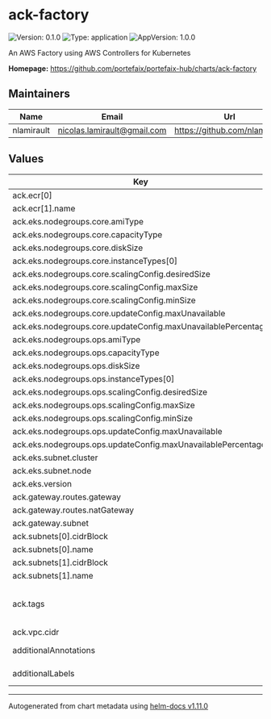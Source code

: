 # ack-factory

![Version: 0.1.0](https://img.shields.io/badge/Version-0.1.0-informational?style=flat-square) ![Type: application](https://img.shields.io/badge/Type-application-informational?style=flat-square) ![AppVersion: 1.0.0](https://img.shields.io/badge/AppVersion-1.0.0-informational?style=flat-square)

An AWS Factory using AWS Controllers for Kubernetes

**Homepage:** <https://github.com/portefaix/portefaix-hub/charts/ack-factory>

## Maintainers

| Name | Email | Url |
| ---- | ------ | --- |
| nlamirault | <nicolas.lamirault@gmail.com> | <https://github.com/nlamirault> |

## Values

| Key | Type | Default | Description |
|-----|------|---------|-------------|
| ack.ecr[0] | object | `{"name":"charts"}` | ECR repositories |
| ack.ecr[1].name | string | `"containers"` |  |
| ack.eks.nodegroups.core.amiType | string | `"AL2_x86_64"` |  |
| ack.eks.nodegroups.core.capacityType | string | `"ON-DEMAND"` |  |
| ack.eks.nodegroups.core.diskSize | int | `50` |  |
| ack.eks.nodegroups.core.instanceTypes[0] | string | `"t3.large"` |  |
| ack.eks.nodegroups.core.scalingConfig.desiredSize | int | `1` |  |
| ack.eks.nodegroups.core.scalingConfig.maxSize | int | `3` |  |
| ack.eks.nodegroups.core.scalingConfig.minSize | int | `1` |  |
| ack.eks.nodegroups.core.updateConfig.maxUnavailable | int | `1` |  |
| ack.eks.nodegroups.core.updateConfig.maxUnavailablePercentage | int | `50` |  |
| ack.eks.nodegroups.ops.amiType | string | `"AL2_x86_64"` |  |
| ack.eks.nodegroups.ops.capacityType | string | `"SPOT"` |  |
| ack.eks.nodegroups.ops.diskSize | int | `50` |  |
| ack.eks.nodegroups.ops.instanceTypes[0] | string | `"t3.large"` |  |
| ack.eks.nodegroups.ops.scalingConfig.desiredSize | int | `1` |  |
| ack.eks.nodegroups.ops.scalingConfig.maxSize | int | `3` |  |
| ack.eks.nodegroups.ops.scalingConfig.minSize | int | `1` |  |
| ack.eks.nodegroups.ops.updateConfig.maxUnavailable | int | `1` |  |
| ack.eks.nodegroups.ops.updateConfig.maxUnavailablePercentage | int | `50` |  |
| ack.eks.subnet.cluster | string | `"public"` |  |
| ack.eks.subnet.node | string | `"private"` |  |
| ack.eks.version | float | `1.23` |  |
| ack.gateway.routes.gateway | string | `"10.10.1.0/24"` |  |
| ack.gateway.routes.natGateway | string | `"10.10.2.0/24"` |  |
| ack.gateway.subnet | string | `"private"` |  |
| ack.subnets[0].cidrBlock | string | `"10.10.1.0/24"` |  |
| ack.subnets[0].name | string | `"public"` |  |
| ack.subnets[1].cidrBlock | string | `"10.10.2.0/24"` |  |
| ack.subnets[1].name | string | `"private"` |  |
| ack.tags | list | `[{"key":"portefaix/krm","value":"aws-controllers-k8s"}]` | AWS Tags for all resources https://aws-controllers-k8s.github.io/community/docs/user-docs/ack-tags/ |
| ack.vpc.cidr | string | `"10.10.0.0/16"` |  |
| additionalAnnotations | object | `{}` | Additional annotations to add to all resources |
| additionalLabels | object | `{}` | Additional labels to add to all resources |

----------------------------------------------
Autogenerated from chart metadata using [helm-docs v1.11.0](https://github.com/norwoodj/helm-docs/releases/v1.11.0)
